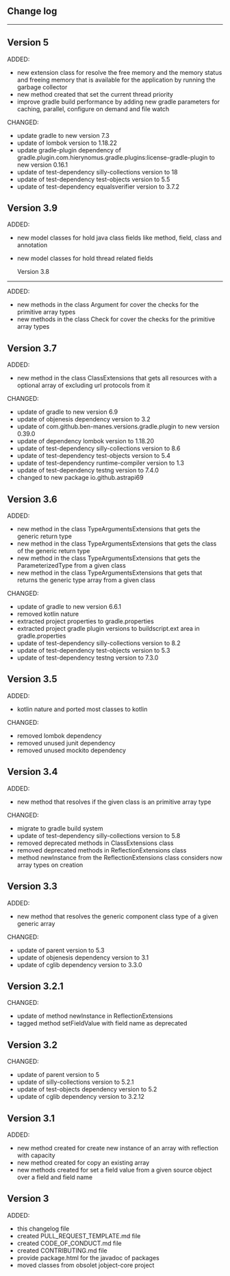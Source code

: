 ## Change log
----------------------

Version 5
-------------

ADDED:

- new extension class for resolve the free memory and the memory status and freeing memory that is available for the application by running the garbage collector 
- new method created that set the current thread priority
- improve gradle build performance by adding new gradle parameters for caching, parallel, configure on demand and file watch

CHANGED:

- update gradle to new version 7.3
- update of lombok version to 1.18.22
- update gradle-plugin dependency of gradle.plugin.com.hierynomus.gradle.plugins:license-gradle-plugin to new version 0.16.1
- update of test-dependency silly-collections version to 18
- update of test-dependency test-objects version to 5.5
- update of test-dependency equalsverifier version to 3.7.2

Version 3.9
-------------

ADDED:

- new model classes for hold java class fields like method, field, class and annotation
- new model classes for hold thread related fields
  
  Version 3.8
-------------

ADDED:

- new methods in the class Argument for cover the checks for the primitive array types
- new methods in the class Check for cover the checks for the primitive array types

Version 3.7
-------------

ADDED:

- new method in the class ClassExtensions that gets all resources with a optional array of excluding url protocols from it

CHANGED:

- update of gradle to new version 6.9
- update of objenesis dependency version to 3.2
- update of com.github.ben-manes.versions.gradle.plugin to new version 0.39.0
- update of dependency lombok version to 1.18.20
- update of test-dependency silly-collections version to 8.6
- update of test-dependency test-objects version to 5.4
- update of test-dependency runtime-compiler version to 1.3
- update of test-dependency testng version to 7.4.0
- changed to new package io.github.astrapi69

Version 3.6
-------------

ADDED:

- new method in the class TypeArgumentsExtensions that gets the generic return type
- new method in the class TypeArgumentsExtensions that gets the class of the generic return type
- new method in the class TypeArgumentsExtensions that gets the ParameterizedType from a given class
- new method in the class TypeArgumentsExtensions that gets that returns the generic type array from a given class

CHANGED:

- update of gradle to new version 6.6.1
- removed kotlin nature
- extracted project properties to gradle.properties
- extracted project gradle plugin versions to buildscript.ext area in gradle.properties
- update of test-dependency silly-collections version to 8.2
- update of test-dependency test-objects version to 5.3
- update of test-dependency testng version to 7.3.0

Version 3.5
-------------

ADDED:

- kotlin nature and ported most classes to kotlin

CHANGED:

- removed lombok dependency
- removed unused junit dependency
- removed unused mockito dependency

Version 3.4
-------------

ADDED:

- new method that resolves if the given class is an primitive array type

CHANGED:

- migrate to gradle build system
- update of test-dependency silly-collections version to 5.8
- removed deprecated methods in ClassExtensions class
- removed deprecated methods in ReflectionExtensions class
- method newInstance from the ReflectionExtensions class considers now array types on creation

Version 3.3
-------------

ADDED:

- new method that resolves the generic component class type of a given generic array

CHANGED:

- update of parent version to 5.3
- update of objenesis dependency version to 3.1
- update of cglib dependency version to 3.3.0

Version 3.2.1
-------------

CHANGED:

- update of method newInstance in ReflectionExtensions
- tagged method setFieldValue with field name as deprecated

Version 3.2
-------------

CHANGED:

- update of parent version to 5
- update of silly-collections version to 5.2.1
- update of test-objects dependency version to 5.2
- update of cglib dependency version to 3.2.12

Version 3.1
-------------

ADDED:
 
- new method created for create new instance of an array with reflection with capacity
- new method created for copy an existing array 
- new methods created for set a field value from a given source object over a field and field name

Version 3
-------------

ADDED:
 
- this changelog file
- created PULL_REQUEST_TEMPLATE.md file
- created CODE_OF_CONDUCT.md file
- created CONTRIBUTING.md file
- provide package.html for the javadoc of packages
- moved classes from obsolet jobject-core project


